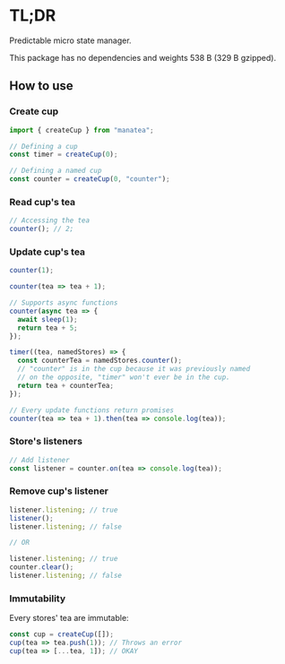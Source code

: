 # TL;DR

Predictable micro state manager.

This package has no dependencies and weights 538 B (329 B gzipped).

## How to use

### Create cup

```js
import { createCup } from "manatea";

// Defining a cup
const timer = createCup(0);

// Defining a named cup
const counter = createCup(0, "counter");
```

### Read cup's tea

```js
// Accessing the tea
counter(); // 2;
```

### Update cup's tea

```js
counter(1);

counter(tea => tea + 1);

// Supports async functions
counter(async tea => {
  await sleep(1);
  return tea + 5;
});

timer((tea, namedStores) => {
  const counterTea = namedStores.counter();
  // "counter" is in the cup because it was previously named
  // on the opposite, "timer" won't ever be in the cup.
  return tea + counterTea;
});

// Every update functions return promises
counter(tea => tea + 1).then(tea => console.log(tea));
```

### Store's listeners

```js
// Add listener
const listener = counter.on(tea => console.log(tea));
```

### Remove cup's listener

```js
listener.listening; // true
listener();
listener.listening; // false

// OR

listener.listening; // true
counter.clear();
listener.listening; // false
```

### Immutability

Every stores' tea are immutable:

```js
const cup = createCup([]);
cup(tea => tea.push(1)); // Throws an error
cup(tea => [...tea, 1]); // OKAY
```
